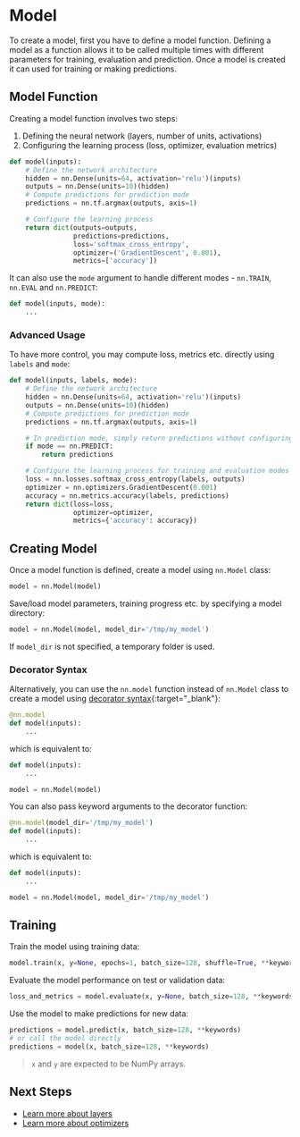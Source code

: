 # Model

To create a model, first you have to define a model function. Defining a model as a function allows it to be called multiple times with different parameters for training, evaluation and prediction. Once a model is created it can used for training or making predictions.

## Model Function

Creating a model function involves two steps:

1. Defining the neural network (layers, number of units, activations)
1. Configuring the learning process (loss, optimizer, evaluation metrics)

```py
def model(inputs):
    # Define the network architecture
    hidden = nn.Dense(units=64, activation='relu')(inputs)
    outputs = nn.Dense(units=10)(hidden)
    # Compute predictions for prediction mode
    predictions = nn.tf.argmax(outputs, axis=1)

    # Configure the learning process
    return dict(outputs=outputs,
                predictions=predictions,
                loss='softmax_cross_entropy',
                optimizer=('GradientDescent', 0.001),
                metrics=['accuracy'])
```

It can also use the `mode` argument to handle different modes - `nn.TRAIN`, `nn.EVAL` and `nn.PREDICT`:

```py
def model(inputs, mode):
    ...
```

### Advanced Usage

To have more control, you may compute loss, metrics etc. directly using `labels` and `mode`:

```py
def model(inputs, labels, mode):
    # Define the network architecture
    hidden = nn.Dense(units=64, activation='relu')(inputs)
    outputs = nn.Dense(units=10)(hidden)
    # Compute predictions for prediction mode
    predictions = nn.tf.argmax(outputs, axis=1)

    # In prediction mode, simply return predictions without configuring learning process
    if mode == nn.PREDICT:
        return predictions

    # Configure the learning process for training and evaluation modes
    loss = nn.losses.softmax_cross_entropy(labels, outputs)
    optimizer = nn.optimizers.GradientDescent(0.001)
    accuracy = nn.metrics.accuracy(labels, predictions)
    return dict(loss=loss,
                optimizer=optimizer,
                metrics={'accuracy': accuracy})
```


## Creating Model

Once a model function is defined, create a model using `nn.Model` class:

```py
model = nn.Model(model)
```

Save/load model parameters, training progress etc. by specifying a model directory:

```py
model = nn.Model(model, model_dir='/tmp/my_model')
```

If `model_dir` is not specified, a temporary folder is used.

### Decorator Syntax

Alternatively, you can use the `nn.model` function instead of `nn.Model` class to create a model using [decorator syntax]{:target="_blank"}:

```py
@nn.model
def model(inputs):
    ...
```

which is equivalent to:

```py
def model(inputs):
    ...

model = nn.Model(model)
```

You can also pass keyword arguments to the decorator function:

```py
@nn.model(model_dir='/tmp/my_model')
def model(inputs):
    ...
```

which is equivalent to:

```py
def model(inputs):
    ...

model = nn.Model(model, model_dir='/tmp/my_model')
```


## Training

Train the model using training data:

```py
model.train(x, y=None, epochs=1, batch_size=128, shuffle=True, **keywords)
```

Evaluate the model performance on test or validation data:

```py
loss_and_metrics = model.evaluate(x, y=None, batch_size=128, **keywords)
```

Use the model to make predictions for new data:

```py
predictions = model.predict(x, batch_size=128, **keywords)
# or call the model directly
predictions = model(x, batch_size=128, **keywords)
```

> `x` and `y` are expected to be NumPy arrays.


## Next Steps

- [Learn more about layers](./layers/)
- [Learn more about optimizers](./optimizers/)


[decorator syntax]: https://www.python.org/dev/peps/pep-0318/#current-syntax

